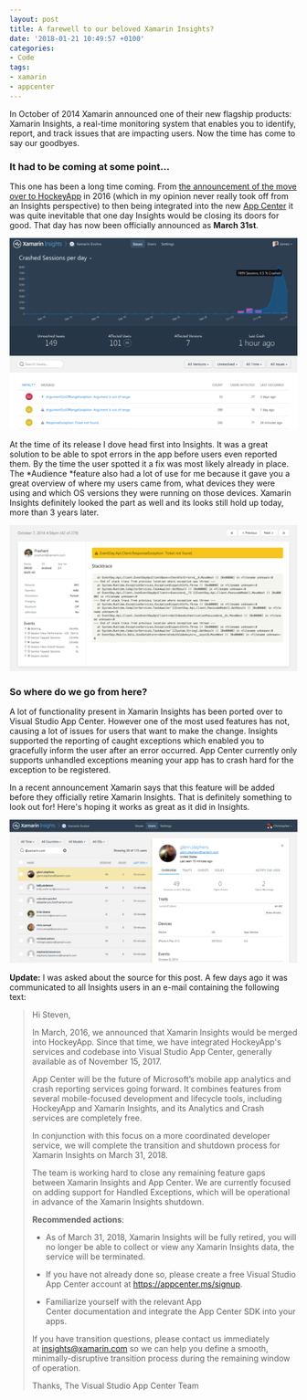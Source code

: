```yaml
---
layout: post
title: A farewell to our beloved Xamarin Insights?
date: '2018-01-21 10:49:57 +0100'
categories:
- Code
tags:
- xamarin
- appcenter
---
```





In October of 2014 Xamarin announced one of their new flagship products: Xamarin Insights, a real-time monitoring system that enables you to identify, report, and track issues that are impacting users. Now the time has come to say our goodbyes.




 







### It had to be coming at some point...




This one has been a long time coming. From [the announcement of the move over to HockeyApp](https://www.hockeyapp.net/blog/2016/03/31/welcome-xamarin-insights-users.html) in 2016 (which in my opinion never really took off from an Insights perspective) to then being integrated into the new [App Center](https://www.thewissen.io/crash-reporting-analytics-xamarin/) it was quite inevitable that one day Insights would be closing its doors for good. That day has now been officially announced as **March 31st**.







[![Reports in Xamarin Insights](/images/posts/InsightsReports-1024x683.png)](/images/posts/InsightsReports-1024x683.png)




At the time of its release I dove head first into Insights. It was a great solution to be able to spot errors in the app before users even reported them. By the time the user spotted it a fix was most likely already in place. The *Audience *feature also had a lot of use for me because it gave you a great overview of where my users came from, what devices they were using and which OS versions they were running on those devices. Xamarin Insights definitely looked the part as well and its looks still hold up today, more than 3 years later.







[![A stacktrace in Xamarin Insights](/images/posts/Insights-Stacktrace-1024x520.png)](/images/posts/Insights-Stacktrace-1024x520.png)




### So where do we go from here?




A lot of functionality present in Xamarin Insights has been ported over to Visual Studio App Center. However one of the most used features has not, causing a lot of issues for users that want to make the change. Insights supported the reporting of caught exceptions which enabled you to gracefully inform the user after an error occurred. App Center currently only supports unhandled exceptions meaning your app has to crash hard for the exception to be registered.





In a recent announcement Xamarin says that this feature will be added before they officially retire Xamarin Insights. That is definitely something to look out for! Here's hoping it works as great as it did in Insights.




<!-- wp:image {"align":"center","id":1121,"linkDestination":"custom","className":"is-style-default"} -->


[![The Users feature in Xamarin Insights](/images/posts/Xamarin-Identify-1024x509.png)](/images/posts/Xamarin-Identify-1024x509.png)




**Update:** I was asked about the source for this post. A few days ago it was communicated to all Insights users in an e-mail containing the following text:








> Hi Steven,
> 
> 
> 
> In March, 2016, we announced that Xamarin Insights would be merged into HockeyApp. Since that time, we have integrated HockeyApp's services and codebase into Visual Studio App Center, generally available as of November 15, 2017.
> 
> 
> 
> App Center will be the future of Microsoft’s mobile app analytics and crash reporting services going forward. It combines features from several mobile-focused development and lifecycle tools, including HockeyApp and Xamarin Insights, and its Analytics and Crash services are completely free.
> 
> 
> 
> In conjunction with this focus on a more coordinated developer service, we will complete the transition and shutdown process for Xamarin Insights on <span class="aBn" tabindex="0" data-term="goog_1892709559"><span class="aQJ">March 31, 2018</span></span>.
> 
> 
> 
> The team is working hard to close any remaining feature gaps between Xamarin Insights and App Center. We are currently focused on adding support for Handled Exceptions, which will be operational in advance of the Xamarin Insights shutdown.
> 
> 
> 
> **Recommended actions**:
> 
> 
> 
> *   As of <span class="aBn" tabindex="0" data-term="goog_1892709560"><span class="aQJ">March 31, 2018</span></span>, Xamarin Insights will be fully retired, you will no longer be able to collect or view any Xamarin Insights data, the service will be terminated.
> 
> *   If you have not already done so, please create a free Visual Studio App Center account at https://appcenter.ms/signup.
> 
> *   Familiarize yourself with the relevant App Center documentation and integrate the App Center SDK into your apps.
> 
> 
> 
> If you have transition questions, please contact us immediately at insights@xamarin.com so we can help you define a smooth, minimally-disruptive transition process during the remaining window of operation.
> 
> 
> 
> Thanks,
> The Visual Studio App Center Team
> 
> 







